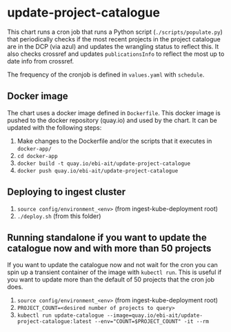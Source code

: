 # update-project-catalogue
This chart runs a cron job that runs a Python script (`./scripts/populate.py`) that periodically checks if the most recent projects in the project catalogue are in the DCP (via azul) and updates the wrangling status to reflect this. It also checks crossref and updates `publicationsInfo` to reflect the most up to date info from crossref.

The frequency of the cronjob is defined in `values.yaml` with `schedule`.

## Docker image
The chart uses a docker image defined in `Dockerfile`. This docker image is pushed to the docker repository (quay.io) and used by the chart. It can be updated with the following steps:

1. Make changes to the Dockerfile and/or the scripts that it executes in `docker-app/`
2. `cd docker-app`
3. `docker build -t quay.io/ebi-ait/update-project-catalogue`
4. `docker push quay.io/ebi-ait/update-project-catalogue`

## Deploying to ingest cluster
1. `source config/environment_<env>` (from ingest-kube-deployment root)
2. `./deploy.sh` (from this folder)

## Running standalone if you want to update the catalogue now and with more than 50 projects
If you want to update the catalogue now and not wait for the cron you can spin up a transient container of the image with `kubectl run`. This is useful if you want to update more than the default of 50 projects that the cron job does.

1. `source config/environment_<env>` (from ingest-kube-deployment root)
2. `PROJECT_COUNT=<desired number of projects to query>`
3. `kubectl run update-catalogue --image=quay.io/ebi-ait/update-project-catalogue:latest --env="COUNT=$PROJECT_COUNT" -it --rm`